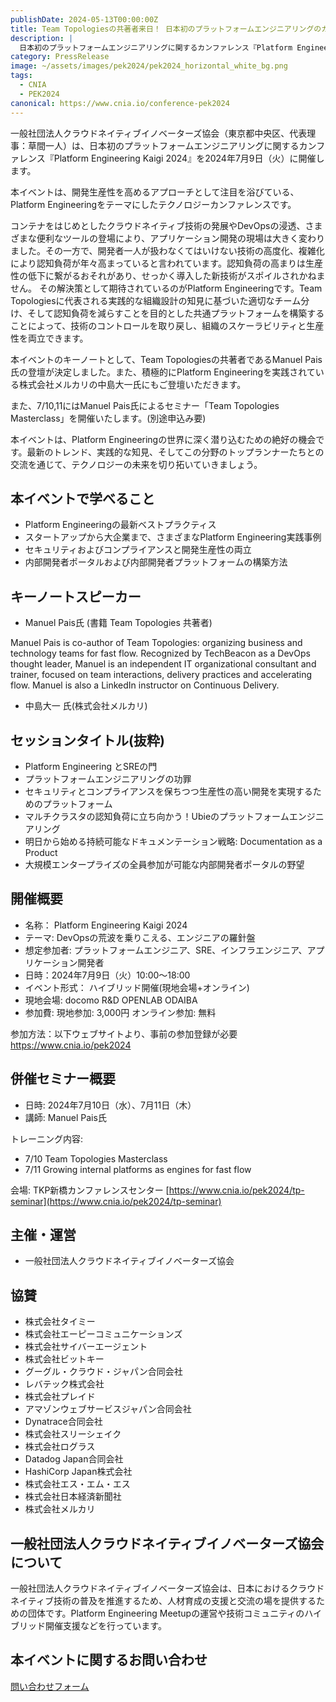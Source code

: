 ```yaml
---
publishDate: 2024-05-13T00:00:00Z
title: Team Topologiesの共著者来日！ 日本初のプラットフォームエンジニアリングのカンファレンス『Platform Engineering Kaigi 2024』
description: |
  日本初のプラットフォームエンジニアリングに関するカンファレンス『Platform Engineering Kaigi 2024』を2024年7月9日（火）に開催します。本イベントは、開発生産性を高めるアプローチとして注目を浴びている、Platform Engineeringをテーマにしたテクノロジーカンファレンスです。
category: PressRelease
image: ~/assets/images/pek2024/pek2024_horizontal_white_bg.png
tags:
  - CNIA
  - PEK2024
canonical: https://www.cnia.io/conference-pek2024
---
```


一般社団法人クラウドネイティブイノベーターズ協会（東京都中央区、代表理事：草間一人）は、日本初のプラットフォームエンジニアリングに関するカンファレンス『Platform Engineering Kaigi 2024』を2024年7月9日（火）に開催します。

本イベントは、開発生産性を高めるアプローチとして注目を浴びている、Platform Engineeringをテーマにしたテクノロジーカンファレンスです。

コンテナをはじめとしたクラウドネイティブ技術の発展やDevOpsの浸透、さまざまな便利なツールの登場により、アプリケーション開発の現場は大きく変わりました。その一方で、開発者一人が扱わなくてはいけない技術の高度化、複雑化により認知負荷が年々高まっていると言われています。認知負荷の高まりは生産性の低下に繋がるおそれがあり、せっかく導入した新技術がスポイルされかねません。
その解決策として期待されているのがPlatform Engineeringです。Team Topologiesに代表される実践的な組織設計の知見に基づいた適切なチーム分け、そして認知負荷を減らすことを目的とした共通プラットフォームを構築することによって、技術のコントロールを取り戻し、組織のスケーラビリティと生産性を両立できます。

本イベントのキーノートとして、Team Topologiesの共著者であるManuel Pais氏の登壇が決定しました。また、積極的にPlatform Engineeringを実践されている株式会社メルカリの中島大一氏にもご登壇いただきます。

また、7/10,11にはManuel Pais氏によるセミナー「Team Topologies Masterclass」を開催いたします。(別途申込み要)

本イベントは、Platform Engineeringの世界に深く潜り込むための絶好の機会です。最新のトレンド、実践的な知見、そしてこの分野のトップランナーたちとの交流を通じて、テクノロジーの未来を切り拓いていきましょう。

## 本イベントで学べること

- Platform Engineeringの最新ベストプラクティス
- スタートアップから大企業まで、さまざまなPlatform Engineering実践事例
- セキュリティおよびコンプライアンスと開発生産性の両立
- 内部開発者ポータルおよび内部開発者プラットフォームの構築方法

## キーノートスピーカー

- Manuel Pais氏 (書籍 Team Topologies 共著者)

Manuel Pais is co-author of Team Topologies: organizing business and technology teams for fast flow. Recognized by TechBeacon as a DevOps thought leader, Manuel is an independent IT organizational consultant and trainer, focused on team interactions, delivery practices and accelerating flow. Manuel is also a LinkedIn instructor on Continuous Delivery.

- 中島大一 氏(株式会社メルカリ)

## セッションタイトル(抜粋)

- Platform Engineering とSREの門
- プラットフォームエンジニアリングの功罪
- セキュリティとコンプライアンスを保ちつつ生産性の高い開発を実現するためのプラットフォーム
- マルチクラスタの認知負荷に立ち向かう！Ubieのプラットフォームエンジニアリング
- 明日から始める持続可能なドキュメンテーション戦略: Documentation as a Product
- 大規模エンタープライズの全員参加が可能な内部開発者ポータルの野望

## 開催概要

- 名称： Platform Engineering Kaigi 2024
- テーマ: DevOpsの荒波を乗りこえる、エンジニアの羅針盤
- 想定参加者: プラットフォームエンジニア、SRE、インフラエンジニア、アプリケーション開発者
- 日時：2024年7月9日（火）10:00～18:00
- イベント形式： ハイブリッド開催(現地会場+オンライン)
- 現地会場: docomo R&D OPENLAB ODAIBA
- 参加費: 現地参加: 3,000円 オンライン参加: 無料

参加方法：以下ウェブサイトより、事前の参加登録が必要
https://www.cnia.io/pek2024

## 併催セミナー概要

- 日時: 2024年7月10日（水）、7月11日（木）
- 講師: Manuel Pais氏

トレーニング内容:

- 7/10 Team Topologies Masterclass
- 7/11 Growing internal platforms as engines for fast flow

会場: TKP新橋カンファレンスセンター
[https://www.cnia.io/pek2024/tp-seminar](https://www.cnia.io/pek2024/tp-seminar)

## 主催・運営

- 一般社団法人クラウドネイティブイノベーターズ協会

## 協賛

- 株式会社タイミー
- 株式会社エーピーコミュニケーションズ
- 株式会社サイバーエージェント
- 株式会社ビットキー
- グーグル・クラウド・ジャパン合同会社
- レバテック株式会社
- 株式会社プレイド
- アマゾンウェブサービスジャパン合同会社
- Dynatrace合同会社
- 株式会社スリーシェイク
- 株式会社ログラス
- Datadog Japan合同会社
- HashiCorp Japan株式会社
- 株式会社エス・エム・エス
- 株式会社日本経済新聞社
- 株式会社メルカリ

## 一般社団法人クラウドネイティブイノベーターズ協会について

一般社団法人クラウドネイティブイノベーターズ協会は、日本におけるクラウドネイティブ技術の普及を推進するため、人材育成の支援と交流の場を提供するための団体です。Platform Engineering Meetupの運営や技術コミュニティのハイブリッド開催支援などを行っています。

## 本イベントに関するお問い合わせ

[問い合わせフォーム](https://docs.google.com/forms/d/e/1FAIpQLSeWL_-HO1KA06B3S1yT8Hrv1_gAQY5ws7hAuhSi_Vn4ySGcAg/viewform)
